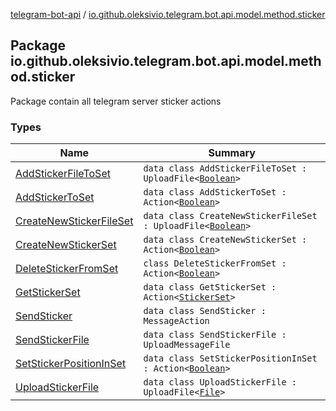 [telegram-bot-api](../index.md) / [io.github.oleksivio.telegram.bot.api.model.method.sticker](./index.md)

## Package io.github.oleksivio.telegram.bot.api.model.method.sticker

Package contain all telegram server sticker actions

### Types

| Name | Summary |
|---|---|
| [AddStickerFileToSet](-add-sticker-file-to-set/index.md) | `data class AddStickerFileToSet : UploadFile<`[`Boolean`](https://kotlinlang.org/api/latest/jvm/stdlib/kotlin/-boolean/index.html)`>` |
| [AddStickerToSet](-add-sticker-to-set/index.md) | `data class AddStickerToSet : Action<`[`Boolean`](https://kotlinlang.org/api/latest/jvm/stdlib/kotlin/-boolean/index.html)`>` |
| [CreateNewStickerFileSet](-create-new-sticker-file-set/index.md) | `data class CreateNewStickerFileSet : UploadFile<`[`Boolean`](https://kotlinlang.org/api/latest/jvm/stdlib/kotlin/-boolean/index.html)`>` |
| [CreateNewStickerSet](-create-new-sticker-set/index.md) | `data class CreateNewStickerSet : Action<`[`Boolean`](https://kotlinlang.org/api/latest/jvm/stdlib/kotlin/-boolean/index.html)`>` |
| [DeleteStickerFromSet](-delete-sticker-from-set/index.md) | `class DeleteStickerFromSet : Action<`[`Boolean`](https://kotlinlang.org/api/latest/jvm/stdlib/kotlin/-boolean/index.html)`>` |
| [GetStickerSet](-get-sticker-set/index.md) | `data class GetStickerSet : Action<`[`StickerSet`](../io.github.oleksivio.telegram.bot.api.model.objects.std.sticker/-sticker-set/index.md)`>` |
| [SendSticker](-send-sticker/index.md) | `data class SendSticker : MessageAction` |
| [SendStickerFile](-send-sticker-file/index.md) | `data class SendStickerFile : UploadMessageFile` |
| [SetStickerPositionInSet](-set-sticker-position-in-set/index.md) | `data class SetStickerPositionInSet : Action<`[`Boolean`](https://kotlinlang.org/api/latest/jvm/stdlib/kotlin/-boolean/index.html)`>` |
| [UploadStickerFile](-upload-sticker-file/index.md) | `data class UploadStickerFile : UploadFile<`[`File`](../io.github.oleksivio.telegram.bot.api.model.objects.std.files/-file/index.md)`>` |
